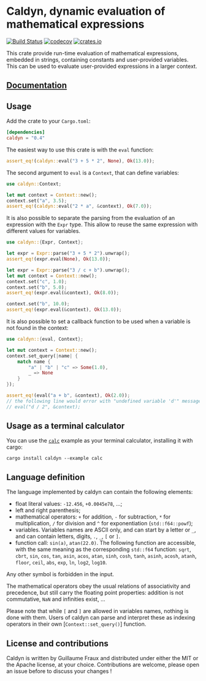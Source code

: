 # Caldyn, dynamic evaluation of mathematical expressions

[![Build Status](https://travis-ci.org/Luthaf/caldyn.svg?branch=master)](https://travis-ci.org/Luthaf/caldyn)
[![codecov](https://codecov.io/gh/Luthaf/caldyn/branch/master/graph/badge.svg)](https://codecov.io/gh/Luthaf/caldyn)
[![crates.io](https://img.shields.io/crates/v/caldyn.svg)](https://crates.io/crates/caldyn)

This crate provide run-time evaluation of mathematical expressions, embedded in
strings, containing constants and user-provided variables. This can be used to
evaluate user-provided expressions in a larger context.

## [Documentation](https://docs.rs/caldyn)

## Usage

Add the crate to your `Cargo.toml`:

```toml
[dependencies]
caldyn = "0.4"
```

The easiest way to use this crate is with the `eval` function:

```rust
assert_eq!(caldyn::eval("3 + 5 * 2", None), Ok(13.0));
```

The second argument to `eval` is a `Context`, that can define variables:

```rust
use caldyn::Context;

let mut context = Context::new();
context.set("a", 3.5);
assert_eq!(caldyn::eval("2 * a", &context), Ok(7.0));
```

It is also possible to separate the parsing from the evaluation of an expression
with the `Expr` type. This allow to reuse the same expression with different
values for variables.

```rust
use caldyn::{Expr, Context};

let expr = Expr::parse("3 + 5 * 2").unwrap();
assert_eq!(expr.eval(None), Ok(13.0));

let expr = Expr::parse("3 / c + b").unwrap();
let mut context = Context::new();
context.set("c", 1.0);
context.set("b", 5.0);
assert_eq!(expr.eval(&context), Ok(8.0));

context.set("b", 10.0);
assert_eq!(expr.eval(&context), Ok(13.0));
```

It is also possible to set a callback function to be used when a variable is not
found in the context:

```rust
use caldyn::{eval, Context};

let mut context = Context::new();
context.set_query(|name| {
    match name {
        "a" | "b" | "c" => Some(1.0),
        _ => None
    }
});

assert_eq!(eval("a + b", &context), Ok(2.0));
// the following line would error with "undefined variable 'd'" message
// eval("d / 2", &context);
```

## Usage as a terminal calculator

You can use the [`calc`](examples/calc.rs) example as your terminal calculator,
installing it with cargo:

```
cargo install caldyn --example calc
```

## Language definition

The language implemented by caldyn can contain the following elements:

- float literal values: `-12.456`, `+0.0045e78`, ...;
- left and right parenthesis;
- mathematical operators: `+` for addition, `-` for subtraction,
  `*` for multiplication, `/` for division and `^` for exponentiation
  (`std::f64::powf`);
- variables. Variables names are ASCII only, and can start by a letter or
  `_`, and can contain letters, digits, `.`, `_`, `[` or `]`.
- function call: `sin(a)`, `atan(22.0)`. The following function are
  accessible, with the same meaning as the corresponding `std::f64`
  function: `sqrt`, `cbrt`, `sin`, `cos`, `tan`, `asin`, `acos`, `atan`,
  `sinh`, `cosh`, `tanh`, `asinh`, `acosh`, `atanh`, `floor`, `ceil`,
  `abs`, `exp`, `ln`, `log2`, `log10`.

Any other symbol is forbidden in the input.

The mathematical operators obey the usual relations of associativity and
precedence, but still carry the floating point properties: addition is not
commutative, `NaN` and infinities exist, ...

Please note that while `[` and `]` are allowed in variables names, nothing is
done with them. Users of caldyn can parse and interpret these as indexing
operators in their own [`Context::set_query()`] function.

## License and contributions

Caldyn is written by Guillaume Fraux and distributed under either the MIT or the
Apache license, at your choice. Contributions are welcome, please open an issue
before to discuss your changes !
